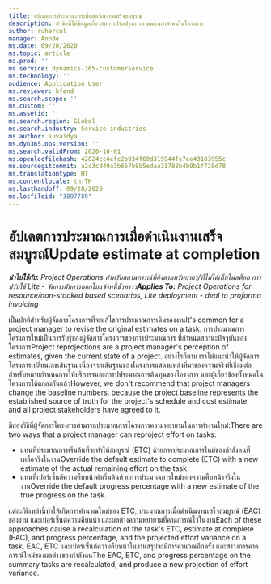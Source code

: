 ```yaml
---
title: อัปเดตการประมาณการเมื่อดำเนินงานเสร็จสมบูรณ์
description: หัวข้อนี้ให้ข้อมูลเกี่ยวกับการปรับปรุงการคาดคะเนกำลังคนในโครงการ
author: ruhercul
manager: AnnBe
ms.date: 09/20/2020
ms.topic: article
ms.prod: ''
ms.service: dynamics-365-customerservice
ms.technology: ''
audience: Application User
ms.reviewer: kfend
ms.search.scope: ''
ms.custom: ''
ms.assetid: ''
ms.search.region: Global
ms.search.industry: Service industries
ms.author: suvaidya
ms.dyn365.ops.version: ''
ms.search.validFrom: 2020-10-01
ms.openlocfilehash: 42824cc4cfc2b934f69d319944fe7ee43183955c
ms.sourcegitcommit: a2c3cd49a3b667b8b5edaa31788b4b9b1f728d78
ms.translationtype: HT
ms.contentlocale: th-TH
ms.lasthandoff: 09/28/2020
ms.locfileid: "3897789"
---
```

# <a name="update-estimate-at-completion"></a><span data-ttu-id="0ca42-103">อัปเดตการประมาณการเมื่อดำเนินงานเสร็จสมบูรณ์</span><span class="sxs-lookup"><span data-stu-id="0ca42-103">Update estimate at completion</span></span>

<span data-ttu-id="0ca42-104">_**นำไปใช้กับ:** Project Operations สำหรับสถานการณ์ที่อิงตามทรัพยากร/ที่ไม่ได้เก็บในสต็อก การปรับใช้ Lite - จัดการกับการออกใบแจ้งหนี้ชั่วคราว_</span><span class="sxs-lookup"><span data-stu-id="0ca42-104">_**Applies To:** Project Operations for resource/non-stocked based scenarios, Lite deployment - deal to proforma invoicing_</span></span>

<span data-ttu-id="0ca42-105">เป็นปกติสำหรับผู้จัดการโครงการที่จะแก้ไขการประมาณการเดิมของงาน</span><span class="sxs-lookup"><span data-stu-id="0ca42-105">It's common for a project manager to revise the original estimates on a task.</span></span> <span data-ttu-id="0ca42-106">การประมาณการโครงการใหม่เป็นการรับรู้ของผู้จัดการโครงการของการประมาณการ ที่กำหนดสถานะปัจจุบันของโครงการ</span><span class="sxs-lookup"><span data-stu-id="0ca42-106">Project reprojections are a project manager's perception of estimates, given the current state of a project.</span></span> <span data-ttu-id="0ca42-107">อย่างไรก็ตาม เราไม่แนะนำให้ผู้จัดการโครงการเปลี่ยนเลขเส้นฐาน เนื่องจากเส้นฐานของโครงการแสดงแหล่งที่มาของความจริงที่เชื่อมต่อ สำหรับหมายกำหนดการให้บริการรและการปประมาณการต้นทุนของโครงการ และผู้เกี่ยวข้องทั้งหมดในโครงการได้ตกลงกันแล้ว</span><span class="sxs-lookup"><span data-stu-id="0ca42-107">However, we don't recommend that project managers change the baseline numbers, because the project baseline represents the established source of truth for the project's schedule and cost estimate, and all project stakeholders have agreed to it.</span></span>

<span data-ttu-id="0ca42-108">มีสองวิธีที่ผู้จัดการโครงการสามารถประมาณการโครงการความพยายามในการทำงานใหม่:</span><span class="sxs-lookup"><span data-stu-id="0ca42-108">There are two ways that a project manager can reproject effort on tasks:</span></span>

- <span data-ttu-id="0ca42-109">แทนที่ประมาณการเริ่มต้นที่จะทำให้สมบูรณ์ (ETC) ด้วยการประมาณการใหม่ของกำลังคนที่เหลือจริงในงาน</span><span class="sxs-lookup"><span data-stu-id="0ca42-109">Override the default estimate to complete (ETC) with a new estimate of the actual remaining effort on the task.</span></span> 
- <span data-ttu-id="0ca42-110">แทนที่เปอร์เซ็นต์ความคืบหน้าค่าเริ่มต้นด้วยการประมาณการใหม่ของความคืบหน้าจริงในงาน</span><span class="sxs-lookup"><span data-stu-id="0ca42-110">Override the default progress percentage with a new estimate of the true progress on the task.</span></span>

<span data-ttu-id="0ca42-111">แต่ละวิธีเหล่านี้ทำให้เกิดการคำนวณใหม่ของ ETC, ประมาณการเมื่อดำเนินงานเสร็จสมบูรณ์ (EAC) ของงาน และเปอร์เซ็นต์ความคืบหน้า และผลต่างความพยายามที่คาดการณ์ไว้ในงาน</span><span class="sxs-lookup"><span data-stu-id="0ca42-111">Each of these approaches cause a recalculation of the task's ETC, estimate at complete (EAC), and progress percentage, and the projected effort variance on a task.</span></span> <span data-ttu-id="0ca42-112">EAC, ETC และเปอร์เซ็นต์ความคืบหน้าในงานสรุปจะมีการคำนวณอีกครั้ง และสร้างการคาดการณ์ใหม่ของผลต่างของกำลังคน</span><span class="sxs-lookup"><span data-stu-id="0ca42-112">The EAC, ETC, and progress percentage on the summary tasks are recalculated, and produce a new projection of effort variance.</span></span>
